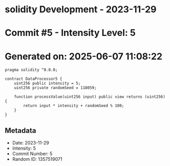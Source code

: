 ﻿# solidity Development - 2023-11-29
# Commit #5 - Intensity Level: 5
# Generated on: 2025-06-07 11:08:22
```solidity
pragma solidity ^0.8.0;

contract DataProcessor5 {
    uint256 public intensity = 5;
    uint256 private randomSeed = 118059;

    function processValue(uint256 input) public view returns (uint256) {
        return input * intensity + randomSeed % 100;
    }
}
```
## Metadata
- Date: 2023-11-29
- Intensity: 5
- Commit Number: 5
- Random ID: 1357519071
